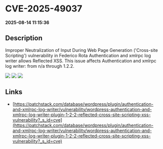 # CVE-2025-49037

**2025-08-14 11:15:36**

## Description
Improper Neutralization of Input During Web Page Generation ('Cross-site Scripting') vulnerability in Federico Rota Authentication and xmlrpc log writer allows Reflected XSS. This issue affects Authentication and xmlrpc log writer: from n/a through 1.2.2.

![](https://img.shields.io/static/v1?label=Score&message=7.1&color=red)
![](https://img.shields.io/static/v1?label=Severity&message=HIGH&color=red)
![](https://img.shields.io/static/v1?label=CWE&message=XSS&color=green)

## Links
- [https://patchstack.com/database/wordpress/plugin/authentication-and-xmlrpc-log-writer/vulnerability/wordpress-authentication-and-xmlrpc-log-writer-plugin-1-2-2-reflected-cross-site-scripting-xss-vulnerability?_s_id=cve](https://patchstack.com/database/wordpress/plugin/authentication-and-xmlrpc-log-writer/vulnerability/wordpress-authentication-and-xmlrpc-log-writer-plugin-1-2-2-reflected-cross-site-scripting-xss-vulnerability?_s_id=cve)
